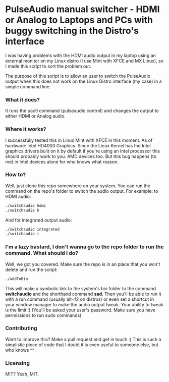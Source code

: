 # PulseAudio manual switcher - HDMI or Analog to Laptops and PCs with buggy switching in the Distro's interface
I was having problems with the HDMI audio output in my laptop using an external monitor on my Linux distro (I use Mint with XFCE and MX Linux), so I made this script to sort the problem out.

The purpose of this script is to allow an user to switch the PulseAudio output when this does not work on the Linux Distro interface (my case) in a simple command line. 

### What it does?
It runs the pactl command (pulseaudio control) and changes the output to either HDMI or Analog audio.

### Where it works?
I successfully tested this in Linux Mint with XFCE in this moment. 
As of hardware: Intel HD4000 Graphics. Since the Linux Kernel has the Intel graphics drivers built on it by default if you're using an Intel processor this should probably work to you. AMD devices too. 
But this bug happens (to me) in Intel devices alone for who knows what reason.

### How to?
Well, just clone this repo somewhere on your system.  You can run the command on the repo's folder to switch the audio output. 
For example: to HDMI audio:
```bash
./switchaudio hdmi
./switchaudio h
```
And for integrated  output audio:
```bash
./switchaudio integrated
./switchaudio i
```
### I'm a lazy bastard, I don't wanna go to the repo folder to run the command. What should I do?
Well, we got you covered. Make sure the repo is in an place that you won't delete and run the script:
```bash
./addToBin
```
This will make a symbolic link to the system's bin folder to the command **switchaudio** and the shorthand command **sad**. Then you'll be able to run it with a run command (usually alt+f2 on distros) or even set a shortcut in your window manager to make the audio output tweak. Your ability to tweak is the limit :)
(You'll be asked your user's password. Make sure you have permissions to run sudo commands)

### Contributing
Want to improve this? Make a pull request and get in touch :)
This is such a simplistic piece of code that I doubt it is even useful to someone else, but who knows ^^

### Licensing
MIT? Yeah, MIT.

